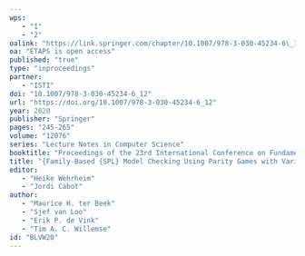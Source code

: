 ```yaml
---
wps: 
   - "1"
   - "2"
oalink: "https://link.springer.com/chapter/10.1007/978-3-030-45234-6\_12"
oa: "ETAPS is open access"
published: "true"
type: "inproceedings"
partner: 
   - "ISTI"
doi: "10.1007/978-3-030-45234-6_12"
url: "https://doi.org/10.1007/978-3-030-45234-6_12"
year: 2020
publisher: "Springer"
pages: "245-265"
volume: "12076"
series: "Lecture Notes in Computer Science"
booktitle: "Proceedings of the 23rd International Conference on Fundamental Approaches to Software Engineering (FASE 2020), Held as Part of the European Joint  Conferences on Theory and Practice of Software (ETAPS 2020)"
title: "{Family-Based {SPL} Model Checking Using Parity Games with Variability}"
editor: 
   - "Heike Wehrheim"
   - "Jordi Cabot"
author: 
   - "Maurice H. ter Beek"
   - "Sjef van Loo"
   - "Erik P. de Vink"
   - "Tim A. C. Willemse"
id: "BLVW20"
---
```

